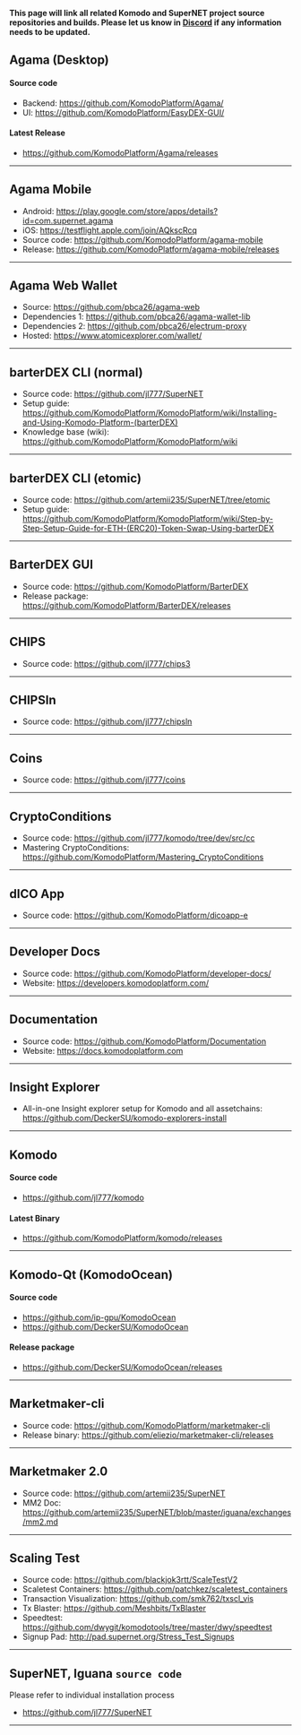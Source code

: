 **This page will link all related Komodo and SuperNET project source repositories and builds. Please let us know in [Discord](https://komodoplatform.com/discord) if any information needs to be updated.**

## Agama (Desktop)
#### Source code
* Backend: https://github.com/KomodoPlatform/Agama/
* UI: https://github.com/KomodoPlatform/EasyDEX-GUI/
#### Latest Release
* https://github.com/KomodoPlatform/Agama/releases
---
## Agama Mobile
* Android: https://play.google.com/store/apps/details?id=com.supernet.agama
* iOS: https://testflight.apple.com/join/AQkscRcq
* Source code: https://github.com/KomodoPlatform/agama-mobile
* Release: https://github.com/KomodoPlatform/agama-mobile/releases
---
## Agama Web Wallet
* Source: https://github.com/pbca26/agama-web
* Dependencies 1: https://github.com/pbca26/agama-wallet-lib
* Dependencies 2: https://github.com/pbca26/electrum-proxy
* Hosted: https://www.atomicexplorer.com/wallet/
---
## barterDEX CLI (normal)
* Source code: https://github.com/jl777/SuperNET
* Setup guide: https://github.com/KomodoPlatform/KomodoPlatform/wiki/Installing-and-Using-Komodo-Platform-(barterDEX)
* Knowledge base (wiki): https://github.com/KomodoPlatform/KomodoPlatform/wiki
---
## barterDEX CLI (etomic)
* Source code: https://github.com/artemii235/SuperNET/tree/etomic
* Setup guide: https://github.com/KomodoPlatform/KomodoPlatform/wiki/Step-by-Step-Setup-Guide-for-ETH-(ERC20)-Token-Swap-Using-barterDEX
---
## BarterDEX GUI
* Source code: https://github.com/KomodoPlatform/BarterDEX
* Release package: https://github.com/KomodoPlatform/BarterDEX/releases
---
## CHIPS
* Source code: https://github.com/jl777/chips3
---
## CHIPSln
* Source code: https://github.com/jl777/chipsln
---
## Coins
* Source code: https://github.com/jl777/coins
---
## CryptoConditions
* Source code: https://github.com/jl777/komodo/tree/dev/src/cc
* Mastering CryptoConditions: https://github.com/KomodoPlatform/Mastering_CryptoConditions
---
## dICO App
* Source code: https://github.com/KomodoPlatform/dicoapp-e
---
## Developer Docs
* Source code: https://github.com/KomodoPlatform/developer-docs/
* Website: https://developers.komodoplatform.com/
---
## Documentation
* Source code: https://github.com/KomodoPlatform/Documentation
* Website: https://docs.komodoplatform.com
---
## Insight Explorer 
* All-in-one Insight explorer setup for Komodo and all assetchains: https://github.com/DeckerSU/komodo-explorers-install
---
## Komodo
#### Source code
* https://github.com/jl777/komodo
#### Latest Binary
* https://github.com/KomodoPlatform/komodo/releases
---
## Komodo-Qt (KomodoOcean)
#### Source code
* https://github.com/ip-gpu/KomodoOcean 
* https://github.com/DeckerSU/KomodoOcean
#### Release package
* https://github.com/DeckerSU/KomodoOcean/releases
---
## Marketmaker-cli
* Source code: https://github.com/KomodoPlatform/marketmaker-cli
* Release binary: https://github.com/eliezio/marketmaker-cli/releases
---
## Marketmaker 2.0
* Source code: https://github.com/artemii235/SuperNET
* MM2 Doc: https://github.com/artemii235/SuperNET/blob/master/iguana/exchanges/mm2.md
---
## Scaling Test
* Source code: https://github.com/blackjok3rtt/ScaleTestV2
* Scaletest Containers: https://github.com/patchkez/scaletest_containers
* Transaction Visualization: https://github.com/smk762/txscl_vis
* Tx Blaster: https://github.com/Meshbits/TxBlaster
* Speedtest: https://github.com/dwygit/komodotools/tree/master/dwy/speedtest
* Signup Pad: http://pad.supernet.org/Stress_Test_Signups
---
## SuperNET, Iguana `source code`
Please refer to individual installation process
* https://github.com/jl777/SuperNET
---
